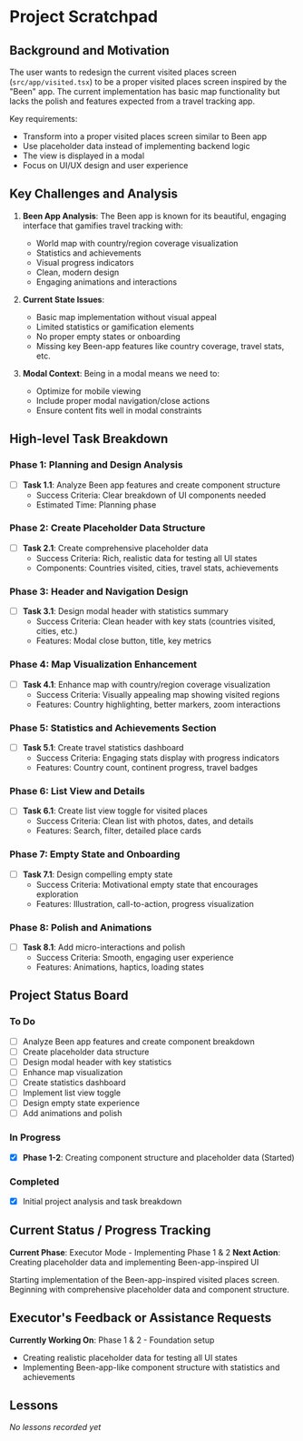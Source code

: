 # Project Scratchpad

## Background and Motivation

The user wants to redesign the current visited places screen (`src/app/visited.tsx`) to be a proper visited places screen inspired by the "Been" app. The current implementation has basic map functionality but lacks the polish and features expected from a travel tracking app.

Key requirements:

- Transform into a proper visited places screen similar to Been app
- Use placeholder data instead of implementing backend logic
- The view is displayed in a modal
- Focus on UI/UX design and user experience

## Key Challenges and Analysis

1. **Been App Analysis**: The Been app is known for its beautiful, engaging interface that gamifies travel tracking with:

   - World map with country/region coverage visualization
   - Statistics and achievements
   - Visual progress indicators
   - Clean, modern design
   - Engaging animations and interactions

2. **Current State Issues**:

   - Basic map implementation without visual appeal
   - Limited statistics or gamification elements
   - No proper empty states or onboarding
   - Missing key Been-app features like country coverage, travel stats, etc.

3. **Modal Context**: Being in a modal means we need to:
   - Optimize for mobile viewing
   - Include proper modal navigation/close actions
   - Ensure content fits well in modal constraints

## High-level Task Breakdown

### Phase 1: Planning and Design Analysis

- [ ] **Task 1.1**: Analyze Been app features and create component structure
  - Success Criteria: Clear breakdown of UI components needed
  - Estimated Time: Planning phase

### Phase 2: Create Placeholder Data Structure

- [ ] **Task 2.1**: Create comprehensive placeholder data
  - Success Criteria: Rich, realistic data for testing all UI states
  - Components: Countries visited, cities, travel stats, achievements

### Phase 3: Header and Navigation Design

- [ ] **Task 3.1**: Design modal header with statistics summary
  - Success Criteria: Clean header with key stats (countries visited, cities, etc.)
  - Features: Modal close button, title, key metrics

### Phase 4: Map Visualization Enhancement

- [ ] **Task 4.1**: Enhance map with country/region coverage visualization
  - Success Criteria: Visually appealing map showing visited regions
  - Features: Country highlighting, better markers, zoom interactions

### Phase 5: Statistics and Achievements Section

- [ ] **Task 5.1**: Create travel statistics dashboard
  - Success Criteria: Engaging stats display with progress indicators
  - Features: Country count, continent progress, travel badges

### Phase 6: List View and Details

- [ ] **Task 6.1**: Create list view toggle for visited places
  - Success Criteria: Clean list with photos, dates, and details
  - Features: Search, filter, detailed place cards

### Phase 7: Empty State and Onboarding

- [ ] **Task 7.1**: Design compelling empty state
  - Success Criteria: Motivational empty state that encourages exploration
  - Features: Illustration, call-to-action, progress visualization

### Phase 8: Polish and Animations

- [ ] **Task 8.1**: Add micro-interactions and polish
  - Success Criteria: Smooth, engaging user experience
  - Features: Animations, haptics, loading states

## Project Status Board

### To Do

- [ ] Analyze Been app features and create component breakdown
- [ ] Create placeholder data structure
- [ ] Design modal header with key statistics
- [ ] Enhance map visualization
- [ ] Create statistics dashboard
- [ ] Implement list view toggle
- [ ] Design empty state experience
- [ ] Add animations and polish

### In Progress

- [x] **Phase 1-2**: Creating component structure and placeholder data (Started)

### Completed

- [x] Initial project analysis and task breakdown

## Current Status / Progress Tracking

**Current Phase**: Executor Mode - Implementing Phase 1 & 2
**Next Action**: Creating placeholder data and implementing Been-app-inspired UI

Starting implementation of the Been-app-inspired visited places screen. Beginning with comprehensive placeholder data and component structure.

## Executor's Feedback or Assistance Requests

**Currently Working On**: Phase 1 & 2 - Foundation setup

- Creating realistic placeholder data for testing all UI states
- Implementing Been-app-like component structure with statistics and achievements

## Lessons

_No lessons recorded yet_

